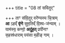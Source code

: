 +++
title = "08 तां सवितुर्"

+++
ताꣳ स॑वि॒तुर् वरे॑ण्यस्य चि॒त्राम्   
**आ** ऽहव्ँ **वृ॑णे** सुम॒तिव्ँ वि॒श्व-ज॑न्याम् ।  
याम॑स्य॒ कण्वो॒ **अदु॑ह॒त्** प्रपी॑नाꣳ  
स॒हस्र॑धाराम्  पय॑सा म॒हीङ् गाम् ।